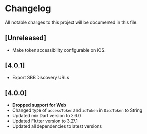 # Changelog

All notable changes to this project will be documented in this file.

## [Unreleased]

- Make token accessibility configurable on iOS.

## [4.0.1]

- Export SBB Discovery URLs

## [4.0.0]

- **Dropped support for Web**
- Changed type of `accessToken` and `idToken` in `OidcToken` to String
- Updated min Dart version to 3.6.0
- Updated Flutter version to 3.27.1
- Updated all dependencies to latest versions
